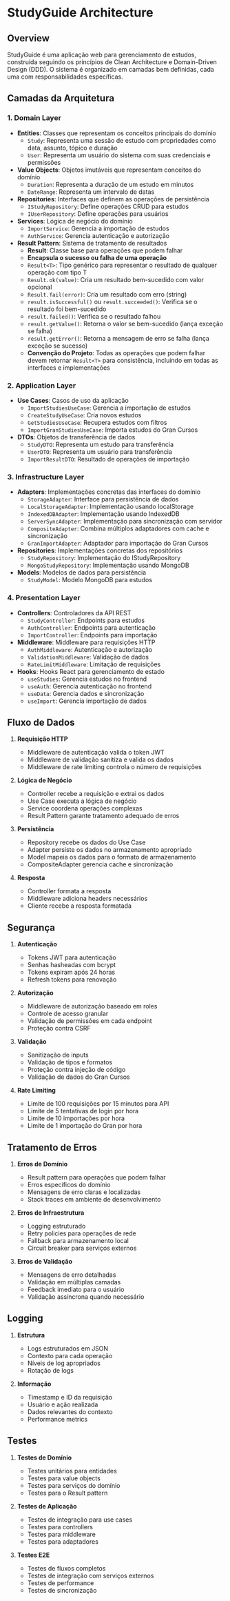 # StudyGuide Architecture

## Overview
StudyGuide é uma aplicação web para gerenciamento de estudos, construída seguindo os princípios de Clean Architecture e Domain-Driven Design (DDD). O sistema é organizado em camadas bem definidas, cada uma com responsabilidades específicas.

## Camadas da Arquitetura

### 1. Domain Layer
- **Entities**: Classes que representam os conceitos principais do domínio
  - `Study`: Representa uma sessão de estudo com propriedades como data, assunto, tópico e duração
  - `User`: Representa um usuário do sistema com suas credenciais e permissões
- **Value Objects**: Objetos imutáveis que representam conceitos do domínio
  - `Duration`: Representa a duração de um estudo em minutos
  - `DateRange`: Representa um intervalo de datas
- **Repositories**: Interfaces que definem as operações de persistência
  - `IStudyRepository`: Define operações CRUD para estudos
  - `IUserRepository`: Define operações para usuários
- **Services**: Lógica de negócio do domínio
  - `ImportService`: Gerencia a importação de estudos
  - `AuthService`: Gerencia autenticação e autorização
- **Result Pattern**: Sistema de tratamento de resultados
  - **Result**: Classe base para operações que podem falhar
  - **Encapsula o sucesso ou falha de uma operação**
  - `Result<T>`: Tipo genérico para representar o resultado de qualquer operação com tipo T
  - `Result.ok(value)`: Cria um resultado bem-sucedido com valor opcional
  - `Result.fail(error)`: Cria um resultado com erro (string)
  - `result.isSuccessful()` ou `result.succeeded()`: Verifica se o resultado foi bem-sucedido
  - `result.failed()`: Verifica se o resultado falhou
  - `result.getValue()`: Retorna o valor se bem-sucedido (lança exceção se falha)
  - `result.getError()`: Retorna a mensagem de erro se falha (lança exceção se sucesso)
  - **Convenção do Projeto**: Todas as operações que podem falhar devem retornar `Result<T>` para consistência, incluindo em todas as interfaces e implementações

### 2. Application Layer
- **Use Cases**: Casos de uso da aplicação
  - `ImportStudiesUseCase`: Gerencia a importação de estudos
  - `CreateStudyUseCase`: Cria novos estudos
  - `GetStudiesUseCase`: Recupera estudos com filtros
  - `ImportGranStudiesUseCase`: Importa estudos do Gran Cursos
- **DTOs**: Objetos de transferência de dados
  - `StudyDTO`: Representa um estudo para transferência
  - `UserDTO`: Representa um usuário para transferência
  - `ImportResultDTO`: Resultado de operações de importação

### 3. Infrastructure Layer
- **Adapters**: Implementações concretas das interfaces do domínio
  - `StorageAdapter`: Interface para persistência de dados
  - `LocalStorageAdapter`: Implementação usando localStorage
  - `IndexedDBAdapter`: Implementação usando IndexedDB
  - `ServerSyncAdapter`: Implementação para sincronização com servidor
  - `CompositeAdapter`: Combina múltiplos adaptadores com cache e sincronização
  - `GranImportAdapter`: Adaptador para importação do Gran Cursos
- **Repositories**: Implementações concretas dos repositórios
  - `StudyRepository`: Implementação do IStudyRepository
  - `MongoStudyRepository`: Implementação usando MongoDB
- **Models**: Modelos de dados para persistência
  - `StudyModel`: Modelo MongoDB para estudos

### 4. Presentation Layer
- **Controllers**: Controladores da API REST
  - `StudyController`: Endpoints para estudos
  - `AuthController`: Endpoints para autenticação
  - `ImportController`: Endpoints para importação
- **Middleware**: Middleware para requisições HTTP
  - `AuthMiddleware`: Autenticação e autorização
  - `ValidationMiddleware`: Validação de dados
  - `RateLimitMiddleware`: Limitação de requisições
- **Hooks**: Hooks React para gerenciamento de estado
  - `useStudies`: Gerencia estudos no frontend
  - `useAuth`: Gerencia autenticação no frontend
  - `useData`: Gerencia dados e sincronização
  - `useImport`: Gerencia importação de dados

## Fluxo de Dados

1. **Requisição HTTP**
   - Middleware de autenticação valida o token JWT
   - Middleware de validação sanitiza e valida os dados
   - Middleware de rate limiting controla o número de requisições

2. **Lógica de Negócio**
   - Controller recebe a requisição e extrai os dados
   - Use Case executa a lógica de negócio
   - Service coordena operações complexas
   - Result Pattern garante tratamento adequado de erros

3. **Persistência**
   - Repository recebe os dados do Use Case
   - Adapter persiste os dados no armazenamento apropriado
   - Model mapeia os dados para o formato de armazenamento
   - CompositeAdapter gerencia cache e sincronização

4. **Resposta**
   - Controller formata a resposta
   - Middleware adiciona headers necessários
   - Cliente recebe a resposta formatada

## Segurança

1. **Autenticação**
   - Tokens JWT para autenticação
   - Senhas hasheadas com bcrypt
   - Tokens expiram após 24 horas
   - Refresh tokens para renovação

2. **Autorização**
   - Middleware de autorização baseado em roles
   - Controle de acesso granular
   - Validação de permissões em cada endpoint
   - Proteção contra CSRF

3. **Validação**
   - Sanitização de inputs
   - Validação de tipos e formatos
   - Proteção contra injeção de código
   - Validação de dados do Gran Cursos

4. **Rate Limiting**
   - Limite de 100 requisições por 15 minutos para API
   - Limite de 5 tentativas de login por hora
   - Limite de 10 importações por hora
   - Limite de 1 importação do Gran por hora

## Tratamento de Erros

1. **Erros de Domínio**
   - Result pattern para operações que podem falhar
   - Erros específicos do domínio
   - Mensagens de erro claras e localizadas
   - Stack traces em ambiente de desenvolvimento

2. **Erros de Infraestrutura**
   - Logging estruturado
   - Retry policies para operações de rede
   - Fallback para armazenamento local
   - Circuit breaker para serviços externos

3. **Erros de Validação**
   - Mensagens de erro detalhadas
   - Validação em múltiplas camadas
   - Feedback imediato para o usuário
   - Validação assíncrona quando necessário

## Logging

1. **Estrutura**
   - Logs estruturados em JSON
   - Contexto para cada operação
   - Níveis de log apropriados
   - Rotação de logs

2. **Informação**
   - Timestamp e ID da requisição
   - Usuário e ação realizada
   - Dados relevantes do contexto
   - Performance metrics

## Testes

1. **Testes de Domínio**
   - Testes unitários para entidades
   - Testes para value objects
   - Testes para serviços do domínio
   - Testes para o Result pattern

2. **Testes de Aplicação**
   - Testes de integração para use cases
   - Testes para controllers
   - Testes para middleware
   - Testes para adaptadores

3. **Testes E2E**
   - Testes de fluxos completos
   - Testes de integração com serviços externos
   - Testes de performance
   - Testes de sincronização 